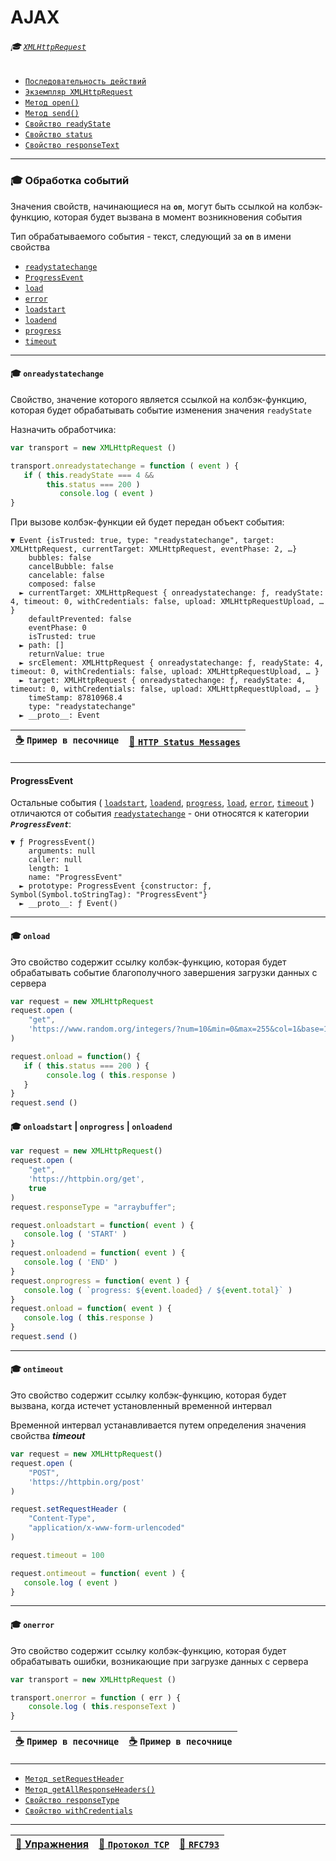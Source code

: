 # AJAX

###### :mortar_board: [`XMLHttpRequest`](XMLHttpRequest)

* [`Последовательность действий`](XMLHttpRequest-steps)
* [`Экземпляр XMLHttpRequest`](XMLHttpRequest-content)
* [`Метод open()`](XMLHttpRequest-open)
* [`Метод send()`](XMLHttpRequest-send)
* [`Свойство readyState`](XMLHttpRequest-readyState)
* [`Свойство status`](XMLHttpRequest-status)
* [`Свойство responseText`](XMLHttpRequest-responseText)

***

### :mortar_board: Обработка событий

Значения свойств, начинающиеся на **`on`**, могут быть ссылкой на колбэк-функцию, которая будет вызвана в момент возникновения события

Тип обрабатываемого события - текст, следующий за **`on`** в имени свойства

* [`readystatechange`](#onreadystatechange)
* [`ProgressEvent`](#ProgressEvent)
* [`load`](#onload)
* [`error`](#onerror)
* [`loadstart`](#on)
* [`loadend`](#on)
* [`progress`](#on)
* [`timeout`](#ontimeout)

***

<a name="onreadystatechange"></a>

#### :mortar_board: `onreadystatechange`

Свойство, значение которого является ссылкой на колбэк-функцию, которая будет обрабатывать событие изменения значения  `readyState`

Назначить обработчика:

```javascript
var transport = new XMLHttpRequest ()

transport.onreadystatechange = function ( event ) {
   if ( this.readyState === 4 && 
        this.status === 200 ) 
           console.log ( event )
}
```

При вызове колбэк-функции ей будет передан объект события:

```console
▼ Event {isTrusted: true, type: "readystatechange", target: XMLHttpRequest, currentTarget: XMLHttpRequest, eventPhase: 2, …}
    bubbles: false
    cancelBubble: false
    cancelable: false
    composed: false
  ► currentTarget: XMLHttpRequest { onreadystatechange: ƒ, readyState: 4, timeout: 0, withCredentials: false, upload: XMLHttpRequestUpload, … }
    defaultPrevented: false
    eventPhase: 0
    isTrusted: true
  ► path: []
    returnValue: true
  ► srcElement: XMLHttpRequest { onreadystatechange: ƒ, readyState: 4, timeout: 0, withCredentials: false, upload: XMLHttpRequestUpload, … }
  ► target: XMLHttpRequest { onreadystatechange: ƒ, readyState: 4, timeout: 0, withCredentials: false, upload: XMLHttpRequestUpload, … }
    timeStamp: 87810968.4
    type: "readystatechange"
  ► __proto__: Event
```

| [:coffee:](https://plnkr.co/edit/b5gXN9q5FdturHenpo3b?p=preview) `Пример в песочнице` | [:link: `HTTP Status Messages` ](https://www.w3schools.com/tags/ref_httpmessages.asp) |
|-|-|

***

<a name="ProgressEvent"></a>

#### ProgressEvent

Остальные события ( [`loadstart`](#on), [`loadend`](#on), [`progress`](#on), [`load`](#onload), [`error`](#onerror), [`timeout`](#ontimeout) ) отличаются от события [`readystatechange`](#onreadystatechange) - они относятся к категории **_`ProgressEvent`_**:

```console
▼ ƒ ProgressEvent()
    arguments: null
    caller: null
    length: 1
    name: "ProgressEvent"
  ► prototype: ProgressEvent {constructor: ƒ, Symbol(Symbol.toStringTag): "ProgressEvent"}
  ► __proto__: ƒ Event()
```

***

<a name="onload"></a>

#### :mortar_board: `onload`

Это свойство содержит ссылку колбэк-функцию, которая будет обрабатывать событие благополучного завершения загрузки данных с сервера

```javascript
var request = new XMLHttpRequest
request.open (
    "get",
    'https://www.random.org/integers/?num=10&min=0&max=255&col=1&base=16&format=plain&rnd=new'
)

request.onload = function() {
   if ( this.status === 200 ) {
        console.log ( this.response )
   }
}
request.send ()
```

<a name="on"></a>

#### :mortar_board: `onloadstart` | `onprogress` | `onloadend`

```javascript
var request = new XMLHttpRequest()
request.open (
    "get",
    'https://httpbin.org/get',
    true 
)
request.responseType = "arraybuffer";

request.onloadstart = function( event ) {
   console.log ( 'START' )
}
request.onloadend = function( event ) {
   console.log ( 'END' )
}
request.onprogress = function( event ) {
   console.log ( `progress: ${event.loaded} / ${event.total}` )
}
request.onload = function( event ) {
   console.log ( this.response )
}
request.send ()
```

***

<a name="ontimeout"></a>

#### :mortar_board: `ontimeout`

Это свойство содержит ссылку колбэк-функцию, которая будет вызвана, когда истечет установленный временной интервал

Временной интервал устанавливается путем определения значения свойства **_timeout_**

```javascript
var request = new XMLHttpRequest()
request.open (
    "POST",
    'https://httpbin.org/post'
)

request.setRequestHeader (
    "Content-Type",
    "application/x-www-form-urlencoded"
)

request.timeout = 100

request.ontimeout = function( event ) {
   console.log ( event )
}
```

***

<a name="onerror"></a>

#### :mortar_board: `onerror`

Это свойство содержит ссылку колбэк-функцию, которая будет обрабатывать ошибки, возникающие при загрузке данных с сервера

```javascript
var transport = new XMLHttpRequest ()

transport.onerror = function ( err ) {
    console.log ( this.responseText )
}
```

| [:coffee:](https://plnkr.co/edit/BqbCvoAnbikBtTFTRBHp?p=preview) `Пример в песочнице` | [:coffee:](https://plnkr.co/edit/DLH49iWObtxqcijNT9oY?p=preview) `Пример в песочнице` |
|-|-|

***

* [`Метод setRequestHeader`](XMLHttpRequest-setRequestHeader)
* [`Метод getAllResponseHeaders()`](XMLHttpRequest-response#getAllResponseHeaders)
* [`Свойство responseType`](XMLHttpRequest-response#responseType)
* [`Свойство withCredentials`](XMLHttpRequest-withCredentials)

***

| [:briefcase: Упражнения](https://docs.google.com/forms/d/e/1FAIpQLSdA3JwhlOTXdZxCO3y1MdLe-pe-cynNVGeboy7IV0aWHliGHA/viewform) | [:link: `Протокол TCP`](https://xakep.ru/2002/04/11/14943/) | [:link: **`RFC793`**](https://www.lissyara.su/doc/rfc/rfc793/) |
|-|-|-|